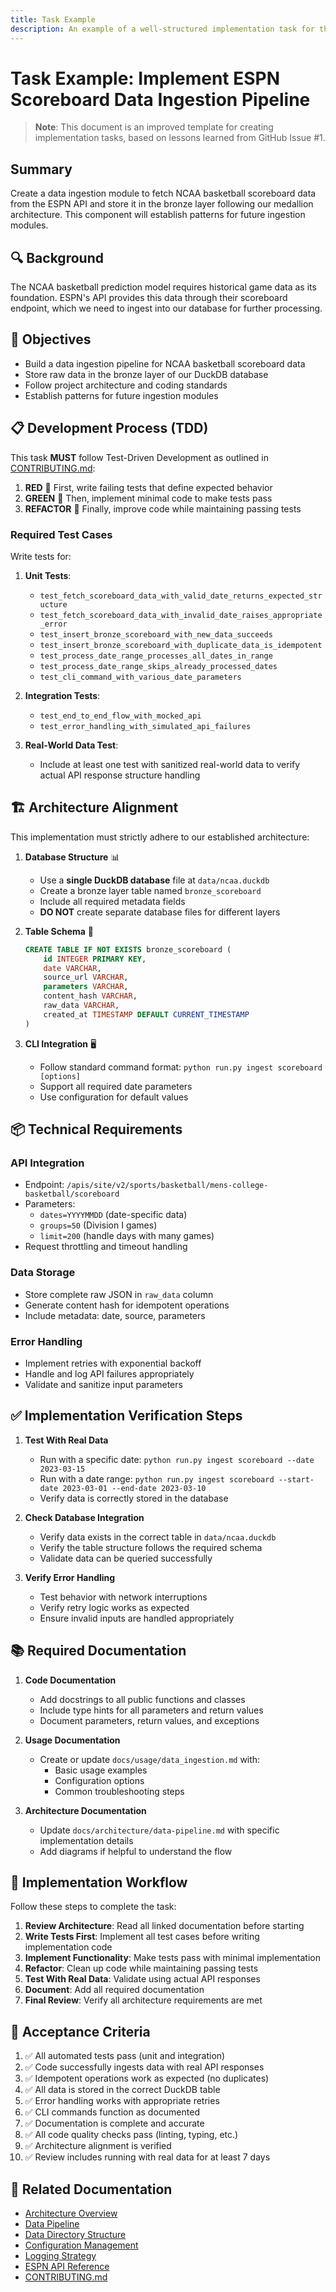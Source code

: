 ```yaml
---
title: Task Example
description: An example of a well-structured implementation task for the NCAA Basketball Analytics Project
---
```


# Task Example: Implement ESPN Scoreboard Data Ingestion Pipeline

> **Note**: This document is an improved template for creating implementation tasks, based on lessons learned from GitHub Issue #1.

## Summary

Create a data ingestion module to fetch NCAA basketball scoreboard data from the ESPN API and store it in the bronze layer following our medallion architecture. This component will establish patterns for future ingestion modules.

## 🔍 Background

The NCAA basketball prediction model requires historical game data as its foundation. ESPN's API provides this data through their scoreboard endpoint, which we need to ingest into our database for further processing.

## 🎯 Objectives

- Build a data ingestion pipeline for NCAA basketball scoreboard data
- Store raw data in the bronze layer of our DuckDB database
- Follow project architecture and coding standards
- Establish patterns for future ingestion modules

## 📋 Development Process (TDD)

This task **MUST** follow Test-Driven Development as outlined in [CONTRIBUTING.md](../../CONTRIBUTING.md):

1. **RED** 📕 First, write failing tests that define expected behavior
2. **GREEN** 📗 Then, implement minimal code to make tests pass
3. **REFACTOR** 📘 Finally, improve code while maintaining passing tests

### Required Test Cases

Write tests for:

1. **Unit Tests**:
   - `test_fetch_scoreboard_data_with_valid_date_returns_expected_structure`
   - `test_fetch_scoreboard_data_with_invalid_date_raises_appropriate_error`
   - `test_insert_bronze_scoreboard_with_new_data_succeeds`
   - `test_insert_bronze_scoreboard_with_duplicate_data_is_idempotent`
   - `test_process_date_range_processes_all_dates_in_range`
   - `test_process_date_range_skips_already_processed_dates`
   - `test_cli_command_with_various_date_parameters`

2. **Integration Tests**:
   - `test_end_to_end_flow_with_mocked_api`
   - `test_error_handling_with_simulated_api_failures`

3. **Real-World Data Test**:
   - Include at least one test with sanitized real-world data to verify actual API response structure handling

## 🏗️ Architecture Alignment

This implementation must strictly adhere to our established architecture:

1. **Database Structure** 📊
   - Use a **single DuckDB database** file at `data/ncaa.duckdb`
   - Create a bronze layer table named `bronze_scoreboard`
   - Include all required metadata fields
   - **DO NOT** create separate database files for different layers

2. **Table Schema** 📝
   ```sql
   CREATE TABLE IF NOT EXISTS bronze_scoreboard (
       id INTEGER PRIMARY KEY,
       date VARCHAR,
       source_url VARCHAR,
       parameters VARCHAR,
       content_hash VARCHAR,
       raw_data VARCHAR,
       created_at TIMESTAMP DEFAULT CURRENT_TIMESTAMP
   )
   ```

3. **CLI Integration** 🖥️
   - Follow standard command format: `python run.py ingest scoreboard [options]`
   - Support all required date parameters
   - Use configuration for default values

## 📦 Technical Requirements

### API Integration
- Endpoint: `/apis/site/v2/sports/basketball/mens-college-basketball/scoreboard`
- Parameters:
  - `dates=YYYYMMDD` (date-specific data)
  - `groups=50` (Division I games)
  - `limit=200` (handle days with many games)
- Request throttling and timeout handling

### Data Storage
- Store complete raw JSON in `raw_data` column
- Generate content hash for idempotent operations
- Include metadata: date, source, parameters

### Error Handling
- Implement retries with exponential backoff
- Handle and log API failures appropriately
- Validate and sanitize input parameters

## ✅ Implementation Verification Steps

1. **Test With Real Data**
   - Run with a specific date: `python run.py ingest scoreboard --date 2023-03-15`
   - Run with a date range: `python run.py ingest scoreboard --start-date 2023-03-01 --end-date 2023-03-10`
   - Verify data is correctly stored in the database

2. **Check Database Integration**
   - Verify data exists in the correct table in `data/ncaa.duckdb`
   - Verify the table structure follows the required schema
   - Validate data can be queried successfully

3. **Verify Error Handling**
   - Test behavior with network interruptions
   - Verify retry logic works as expected
   - Ensure invalid inputs are handled appropriately

## 📚 Required Documentation

1. **Code Documentation**
   - Add docstrings to all public functions and classes
   - Include type hints for all parameters and return values
   - Document parameters, return values, and exceptions

2. **Usage Documentation**
   - Create or update `docs/usage/data_ingestion.md` with:
     - Basic usage examples
     - Configuration options
     - Common troubleshooting steps

3. **Architecture Documentation**
   - Update `docs/architecture/data-pipeline.md` with specific implementation details
   - Add diagrams if helpful to understand the flow

## 🔄 Implementation Workflow

Follow these steps to complete the task:

1. **Review Architecture**: Read all linked documentation before starting
2. **Write Tests First**: Implement all test cases before writing implementation code
3. **Implement Functionality**: Make tests pass with minimal implementation
4. **Refactor**: Clean up code while maintaining passing tests
5. **Test With Real Data**: Validate using actual API responses
6. **Document**: Add all required documentation
7. **Final Review**: Verify all architecture requirements are met

## 📏 Acceptance Criteria

1. ✅ All automated tests pass (unit and integration)
2. ✅ Code successfully ingests data with real API responses
3. ✅ Idempotent operations work as expected (no duplicates)
4. ✅ All data is stored in the correct DuckDB table
5. ✅ Error handling works with appropriate retries
6. ✅ CLI commands function as documented
7. ✅ Documentation is complete and accurate
8. ✅ All code quality checks pass (linting, typing, etc.)
9. ✅ Architecture alignment is verified
10. ✅ Review includes running with real data for at least 7 days

## 📖 Related Documentation

- [Architecture Overview](../architecture/index.md)
- [Data Pipeline](../architecture/data-pipeline.md)
- [Data Directory Structure](../architecture/data-directory-structure.md)
- [Configuration Management](../architecture/configuration-management.md)
- [Logging Strategy](../architecture/logging-strategy.md)
- [ESPN API Reference](../espn-api-reference.md)
- [CONTRIBUTING.md](../../CONTRIBUTING.md) 
